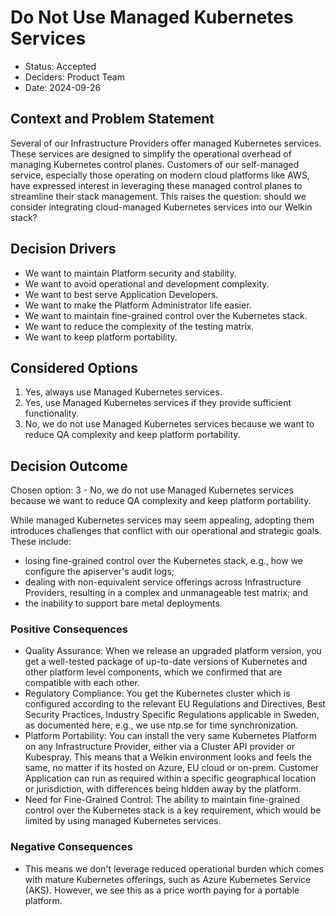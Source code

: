 # Do Not Use Managed Kubernetes Services

- Status: Accepted
- Deciders: Product Team
- Date: 2024-09-26

## Context and Problem Statement

Several of our Infrastructure Providers offer managed Kubernetes services. These services are designed to simplify the operational overhead of managing Kubernetes control planes. Customers of our self-managed service, especially those operating on modern cloud platforms like AWS, have expressed interest in leveraging these managed control planes to streamline their stack management.
This raises the question: should we consider integrating cloud-managed Kubernetes services into our Welkin stack?

## Decision Drivers

- We want to maintain Platform security and stability.
- We want to avoid operational and development complexity.
- We want to best serve Application Developers.
- We want to make the Platform Administrator life easier.
- We want to maintain fine-grained control over the Kubernetes stack.
- We want to reduce the complexity of the testing matrix.
- We want to keep platform portability.

## Considered Options

1. Yes, always use Managed Kubernetes services.
2. Yes, use Managed Kubernetes services if they provide sufficient functionality.
3. No, we do not use Managed Kubernetes services because we want to reduce QA complexity and keep platform portability.

## Decision Outcome

Chosen option: 3 - No, we do not use Managed Kubernetes services because we want to reduce QA complexity and keep platform portability.

While managed Kubernetes services may seem appealing, adopting them introduces challenges that conflict with our operational and strategic goals.
These include:

- losing fine-grained control over the Kubernetes stack, e.g., how we configure the apiserver's audit logs;
- dealing with non-equivalent service offerings across Infrastructure Providers, resulting in a complex and unmanageable test matrix; and
- the inability to support bare metal deployments.

### Positive Consequences

- Quality Assurance: When we release an upgraded platform version, you get a well-tested package of up-to-date versions of Kubernetes and other platform level components, which we confirmed that are compatible with each other.
- Regulatory Compliance: You get the Kubernetes cluster which is configured according to the relevant EU Regulations and Directives, Best Security Practices, Industry Specific Regulations applicable in Sweden, as documented here, e.g., we use ntp.se for time synchronization.
- Platform Portability: You can install the very same Kubernetes Platform on any Infrastructure Provider, either via a Cluster API provider or Kubespray. This means that a Welkin environment looks and feels the same, no matter if its hosted on Azure, EU cloud or on-prem. Customer Application can run as required within a specific geographical location or jurisdiction, with differences being hidden away by the platform.
- Need for Fine-Grained Control: The ability to maintain fine-grained control over the Kubernetes stack is a key requirement, which would be limited by using managed Kubernetes services.

### Negative Consequences

- This means we don't leverage reduced operational burden which comes with mature Kubernetes offerings, such as Azure Kubernetes Service (AKS). However, we see this as a price worth paying for a portable platform.
